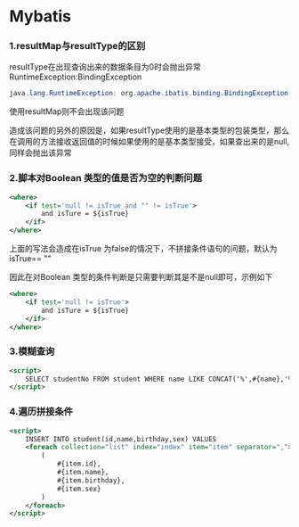 # **Mybatis**

### 1.resultMap与resultType的区别

​	resultType在出现查询出来的数据条目为0时会抛出异常RuntimeException:BindingException

```java
java.lang.RuntimeException: org.apache.ibatis.binding.BindingException: Mapper method 'cn.xxx.TestMapper.test attempted to return null from a method with a primitive return type (int).
```

使用resultMap则不会出现该问题

造成该问题的另外的原因是，如果resultType使用的是基本类型的包装类型，那么在调用的方法接收返回值的时候如果使用的是基本类型接受，如果查出来的是null,同样会抛出该异常

### 2.脚本对Boolean 类型的值是否为空的判断问题

```xml
<where>
	<if test='null != isTrue and "" != isTrue'>
		and isTure = ${isTrue}
	</if>
</where>
```

上面的写法会造成在isTrue 为false的情况下，不拼接条件语句的问题，默认为isTrue== ""

因此在对Boolean 类型的条件判断是只需要判断其是不是null即可，示例如下

```xml
<where>
	<if test='null != isTrue'>
		and isTure = ${isTrue}
	</if>
</where>
```

### 3.模糊查询

```xml
<script>
	SELECT studentNo FROM student WHERE name LIKE CONCAT('%',#{name},'%')
</script>
```

### 4.遍历拼接条件

```xml
<script>
	INSERT INTO student(id,name,birthday,sex) VALUES
    <foreach collection="list" index="index" item="item" separator=",">
    	(
        	#{item.id},
        	#{item.name},
        	#{item.birthday},
        	#{item.sex}
     	)
    </foreach>
</script>
```

